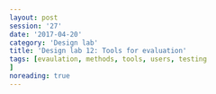```yaml
--- 
layout: post 
session: '27' 
date: '2017-04-20' 
category: 'Design lab' 
title: 'Design lab 12: Tools for evaluation' 
tags: [evaulation, methods, tools, users, testing			] 
noreading: true
--- 
```


<excerpt/>
